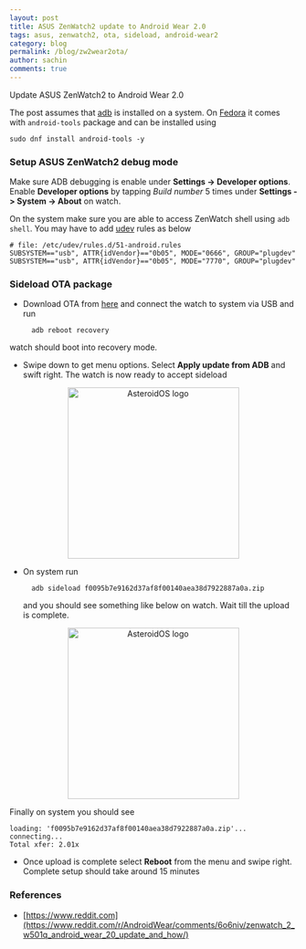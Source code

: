 ```yaml
---
layout: post
title: ASUS ZenWatch2 update to Android Wear 2.0
tags: asus, zenwatch2, ota, sideload, android-wear2
category: blog
permalink: /blog/zw2wear2ota/
author: sachin
comments: true
---
```


Update ASUS ZenWatch2 to Android Wear 2.0

The post assumes that
[adb](https://developer.android.com/studio/command-line/adb.html) is
installed on a system. On [Fedora](https://getfedora.org/) it comes
with `android-tools` package and can be installed using

	sudo dnf install android-tools -y


### Setup ASUS ZenWatch2 debug mode

Make sure ADB debugging is enable under **Settings -> Developer
options**. Enable **Developer options** by tapping *Build number* 5
times under **Settings -> System -> About** on watch.


On the system make sure you are able to access ZenWatch shell using
`adb shell`. You may have to add
[udev](http://www.reactivated.net/writing_udev_rules.html) rules as
below

	# file: /etc/udev/rules.d/51-android.rules
	SUBSYSTEM=="usb", ATTR{idVendor}=="0b05", MODE="0666", GROUP="plugdev"
	SUBSYSTEM=="usb", ATTR{idVendor}=="0b05", MODE="7770", GROUP="plugdev"


### Sideload OTA package

- Download OTA from
[here](https://android.googleapis.com/packages/ota-api/asus_sparrow_sparrow/f0095b7e9162d37af8f00140aea38d7922887a0a.zip)
and connect the watch to system via USB and run

	    adb reboot recovery

watch should boot into recovery mode.

* Swipe down to get menu options. Select **Apply update from ADB** and
  swift right. The watch is now ready to accept sideload

<p align="center">
<img src="{{ site.baseurl }}/images/zw2wear2ota/zw2_adb_sideload-1.png"
	alt="AsteroidOS logo"
	width=""
	height="300">
</p>


* On system run

	    adb sideload f0095b7e9162d37af8f00140aea38d7922887a0a.zip

  and you should see something like below on watch. Wait till the upload
  is complete.

<p align="center">
<img src="{{ site.baseurl }}/images/zw2wear2ota/zw2_adb_sideload-2.png"
	alt="AsteroidOS logo"
	width=""
	height="300">
</p>

  Finally on system you should see

	loading: 'f0095b7e9162d37af8f00140aea38d7922887a0a.zip'...
    connecting...
    Total xfer: 2.01x


* Once upload is complete select **Reboot** from the menu and swipe
  right. Complete setup should take around 15 minutes

### References

* [https://www.reddit.com](https://www.reddit.com/r/AndroidWear/comments/6o6niv/zenwatch_2_w501q_android_wear_20_update_and_how/)
